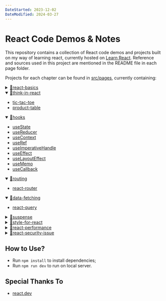 ```yaml
---
DateStarted: 2023-12-02
DateModified: 2024-03-27
---
```


# React Code Demos & Notes

This repository contains a collection of React code demos and projects built on my way of learning react, currently hosted on [Learn React](https://jenniferwonder.github.io/learn-react/). Reference and sources used in this project are mentioned in the README file in each page folder. 

Projects for each chapter can be found in [src/pages](https://github.com/Jenniferwonder/learn-react/tree/main/src/pages), currently containing:

<details>
<summary><a href="https://github.com/Jenniferwonder/learn-react/tree/main/src/react-basics">📂react-basics</a></summary>

</details>

<details open>
<summary><a href="https://github.com/Jenniferwonder/learn-react/tree/main/src/think-in-react">📂think-in-react</a></summary>
  
- [tic-tac-toe](https://github.com/Jenniferwonder/learn-react/tree/main/src/pages/think-in-react/tic-tac-toe)
- [product-table](https://github.com/Jenniferwonder/learn-react/tree/main/src/pages/think-in-react/product-table-app)

</details>

<details open>
<summary><a href="https://github.com/Jenniferwonder/learn-react/tree/main/src/hooks">📂hooks</a></summary>

- [useState](https://github.com/Jenniferwonder/learn-react/tree/main/src/pages/hooks/state/useState)
- [useReducer](https://github.com/Jenniferwonder/learn-react/tree/main/src/pages/hooks/state/useReducer)
- [useContext](https://github.com/Jenniferwonder/learn-react/tree/main/src/pages/hooks/state/useContext)
- [useRef](https://github.com/Jenniferwonder/learn-react/tree/main/src/pages/hooks/ref/useRef)
- [useImperativeHandle](https://github.com/Jenniferwonder/learn-react/tree/main/src/pages/hooks/ref/useImperativeHandle)
- [useEffect](https://github.com/Jenniferwonder/learn-react/tree/main/src/pages/hooks/effects/useEffect)
- [useLayoutEffect](https://github.com/Jenniferwonder/learn-react/tree/main/src/pages/hooks/effects/useLayoutEffect)
- [useMemo](https://github.com/Jenniferwonder/learn-react/tree/main/src/pages/hooks/memo/useMemo)
- [useCallback](https://github.com/Jenniferwonder/learn-react/tree/main/src/pages/hooks/memo/useCallback)
</details>

<details open>
<summary><a href="https://github.com/Jenniferwonder/learn-react/tree/main/src/pages/routing">📂routing</a></summary>

- [react-router](https://github.com/Jenniferwonder/learn-react/tree/main/src/pages/routing/react-router)
</details>

<details open>
<summary><a href="https://github.com/Jenniferwonder/learn-react/tree/main/src/pages/data-fetching">📂data-fetching</a></summary>

- [react-query](https://github.com/Jenniferwonder/learn-react/tree/main/src/pages/data-fetching/react-query)
</details>

<details>
<summary><a href="https://github.com/Jenniferwonder/learn-react/tree/main/src/pages/suspense">📂suspense</a></summary>

</details>

<details>
<summary><a href="https://github.com/Jenniferwonder/learn-react/tree/main/src/pages/style-for-react">📂style-for-react</a></summary>
  
</details>

<details>
<summary><a href="https://github.com/Jenniferwonder/learn-react/tree/main/src/pages/react-performance">📂react-performance</a></summary>
  
</details>

<details>
<summary><a href="https://github.com/Jenniferwonder/learn-react/tree/main/src/pages/react-security-issue">📂react-security-issue</a></summary>

</details>

## How to Use?

- Run `npm install` to install dependencies;
- Run `npm run dev` to run on local server.

## Special Thanks To

- [react.dev](https://react.dev/)
